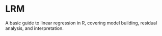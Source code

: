 # LRM
A basic guide to linear regression in R, covering model building, residual analysis, and interpretation.
